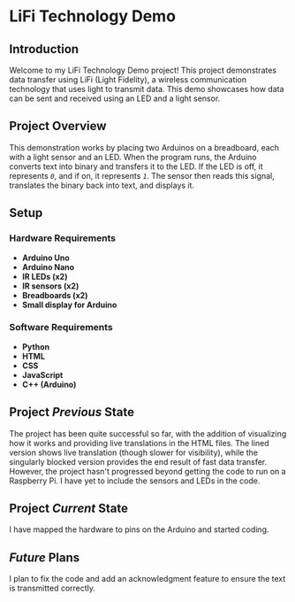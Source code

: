 # LiFi Technology Demo

## Introduction
Welcome to my LiFi Technology Demo project! This project demonstrates data transfer using LiFi (Light Fidelity), a wireless communication technology that uses light to transmit data. This demo showcases how data can be sent and received using an LED and a light sensor.

## Project Overview
This demonstration works by placing two Arduinos on a breadboard, each with a light sensor and an LED. When the program runs, the Arduino converts text into binary and transfers it to the LED. If the LED is off, it represents *`0`*, and if on, it represents *`1`*. The sensor then reads this signal, translates the binary back into text, and displays it.

## Setup

### Hardware Requirements
- **Arduino Uno**
- **Arduino Nano**
- **IR LEDs (x2)**
- **IR sensors (x2)**
- **Breadboards (x2)**
- **Small display for Arduino**

### Software Requirements
- **Python**
- **HTML**
- **CSS**
- **JavaScript**
- **C++ (Arduino)**

## Project *Previous* State
The project has been quite successful so far, with the addition of visualizing how it works and providing live translations in the HTML files. The lined version shows live translation (though slower for visibility), while the singularly blocked version provides the end result of fast data transfer. However, the project hasn't progressed beyond getting the code to run on a Raspberry Pi. I have yet to include the sensors and LEDs in the code.

## Project *Current* State
I have mapped the hardware to pins on the Arduino and started coding.

## *Future* Plans
I plan to fix the code and add an acknowledgment feature to ensure the text is transmitted correctly.
